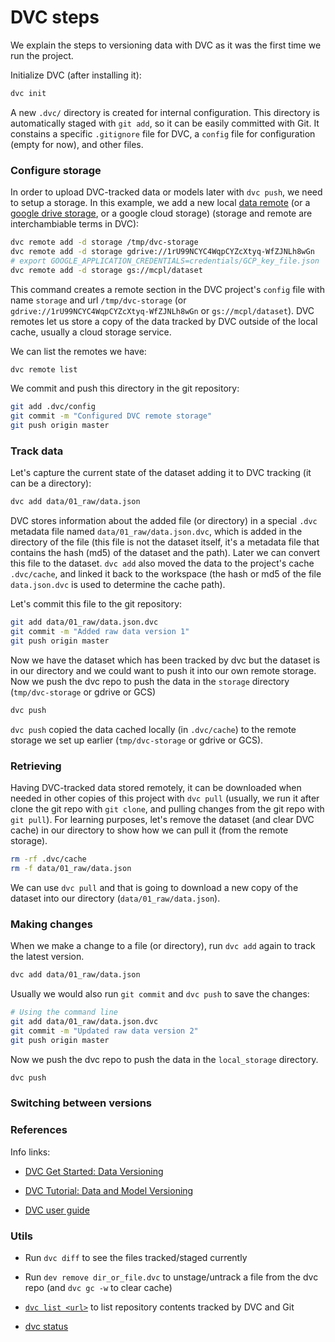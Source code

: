 # DVC steps

We explain the steps to versioning data with DVC as it was the first time we run the project.

Initialize DVC (after installing it):

```bash
dvc init
```

A new `.dvc/` directory is created for internal configuration. This directory is automatically staged with `git add`, so it can be easily committed with Git. It constains a specific `.gitignore` file for DVC, a `config` file for configuration (empty for now), and other files.


### Configure storage 

In order to upload DVC-tracked data or models later with `dvc push`, we need to setup a storage. In this example, we add a new local [data remote](https://dvc.org/doc/command-reference/remote/add) (or a [google drive storage](https://youtu.be/kLKBcPonMYw?t=205), or a google cloud storage) (storage and remote are interchambiable terms in DVC):

```bash
dvc remote add -d storage /tmp/dvc-storage
dvc remote add -d storage gdrive://1rU99NCYC4WqpCYZcXtyq-WfZJNLh8wGn
# export GOOGLE_APPLICATION_CREDENTIALS=credentials/GCP_key_file.json
dvc remote add -d storage gs://mcpl/dataset
```


This command creates a remote section in the DVC project's `config` file with name `storage` and url `/tmp/dvc-storage` (or `gdrive://1rU99NCYC4WqpCYZcXtyq-WfZJNLh8wGn` or `gs://mcpl/dataset`). DVC remotes let us store a copy of the data tracked by DVC outside of the local cache, usually a cloud storage service.

We can list the remotes we have: 

```bash
dvc remote list
```

We commit and push this directory in the git repository:
```bash
git add .dvc/config
git commit -m "Configured DVC remote storage"
git push origin master
```

### Track data

Let's capture the current state of the dataset adding it to DVC tracking (it can be a directory):
```bash
dvc add data/01_raw/data.json
```

DVC stores information about the added file (or directory) in a special `.dvc` metadata file named
`data/01_raw/data.json.dvc`, which is added in the directory of the file (this file is not the dataset itself, it's a metadata file that contains the hash (md5) of the dataset and the path). Later we can convert this file to the dataset. `dvc add` also moved the data to the project's cache `.dvc/cache`, and linked it back to the workspace (the hash or md5 of the file `data.json.dvc` is used to determine the cache path).

Let's commit this file to the git repository:

```bash
git add data/01_raw/data.json.dvc
git commit -m "Added raw data version 1"
git push origin master
```

Now we have the dataset which has been tracked by dvc but the dataset is in our directory and we could want to push it into our own remote storage. Now we push the dvc repo to push the data in the `storage` directory (`tmp/dvc-storage` or gdrive or GCS)

```bash
dvc push
```
`dvc push` copied the data cached locally (in `.dvc/cache`) to the remote storage we set up earlier (`tmp/dvc-storage` or gdrive or GCS).

### Retrieving

Having DVC-tracked data stored remotely, it can be downloaded when needed in other copies of this project with `dvc pull` (usually, we run it after clone the git repo with `git clone`, and pulling changes from the git repo with  `git pull`).
For learning purposes, let's remove the dataset (and clear DVC cache) in our directory to show how we can pull it (from the remote storage).

```bash
rm -rf .dvc/cache
rm -f data/01_raw/data.json
```

We can use `dvc pull` and that is going to download a new copy of the dataset into our directory (`data/01_raw/data.json`).

### Making changes

When we make a change to a file (or directory), run `dvc add` again to track the latest version.

```bash
dvc add data/01_raw/data.json
```

Usually we would also run `git commit` and `dvc push` to save the changes:

```bash
# Using the command line
git add data/01_raw/data.json.dvc
git commit -m "Updated raw data version 2"
git push origin master
```

Now we push the dvc repo to push the data in the `local_storage` directory.

```bash
dvc push
```

### Switching between versions



### References

Info links:

- [DVC  Get Started: Data Versioning](https://dvc.org/doc/start/data-versioning)

- [DVC Tutorial: Data and Model Versioning](https://dvc.org/doc/use-cases/versioning-data-and-model-files/tutorial)

- [DVC user guide](https://dvc.org/doc/user-guide)


### Utils

- Run `dvc diff` to see the files tracked/staged currently

- Run `dev remove dir_or_file.dvc` to unstage/untrack a file from the dvc repo (and `dvc gc -w` to clear cache)

- [`dvc list <url>`](https://dvc.org/doc/command-reference/list) to list repository contents tracked by DVC and Git

- [dvc status](https://dvc.org/doc/command-reference/status)